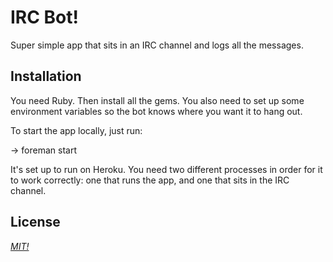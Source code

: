 IRC Bot!
==========

Super simple app that sits in an IRC channel and logs all the messages.

Installation
------------

You need Ruby. Then install all the gems.
You also need to set up some environment variables so the bot knows where you want it to hang out.

To start the app locally, just run:

 → foreman start

It's set up to run on Heroku. You need two different processes in order for it to work correctly: one that runs the app, and one that sits in the IRC channel.

License
-

*[MIT!]*

  [MIT!]: http://opensource.org/licenses/MIT
